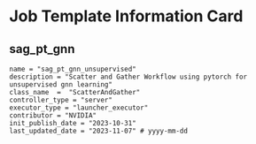 # Job Template Information Card

## sag_pt_gnn
    name = "sag_pt_gnn_unsupervised"
    description = "Scatter and Gather Workflow using pytorch for unsupervised gnn learning" 
    class_name  =  "ScatterAndGather"
    controller_type = "server"
    executor_type = "launcher_executor"
    contributor = "NVIDIA"
    init_publish_date = "2023-10-31"
    last_updated_date = "2023-11-07" # yyyy-mm-dd

